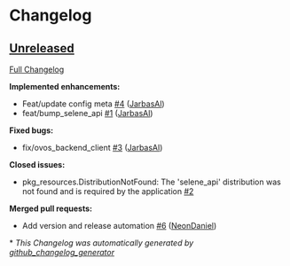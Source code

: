# Changelog

## [Unreleased](https://github.com/OpenVoiceOS/ovos-stt-plugin-selene/tree/HEAD)

[Full Changelog](https://github.com/OpenVoiceOS/ovos-stt-plugin-selene/compare/f7fdc2739f428c40523f8b83ef8855993b009f01...HEAD)

**Implemented enhancements:**

- Feat/update config meta [\#4](https://github.com/OpenVoiceOS/ovos-stt-plugin-selene/pull/4) ([JarbasAl](https://github.com/JarbasAl))
- feat/bump\_selene\_api [\#1](https://github.com/OpenVoiceOS/ovos-stt-plugin-selene/pull/1) ([JarbasAl](https://github.com/JarbasAl))

**Fixed bugs:**

- fix/ovos\_backend\_client [\#3](https://github.com/OpenVoiceOS/ovos-stt-plugin-selene/pull/3) ([JarbasAl](https://github.com/JarbasAl))

**Closed issues:**

- pkg\_resources.DistributionNotFound: The 'selene\_api' distribution was not found and is required by the application [\#2](https://github.com/OpenVoiceOS/ovos-stt-plugin-selene/issues/2)

**Merged pull requests:**

- Add version and release automation [\#6](https://github.com/OpenVoiceOS/ovos-stt-plugin-selene/pull/6) ([NeonDaniel](https://github.com/NeonDaniel))



\* *This Changelog was automatically generated by [github_changelog_generator](https://github.com/github-changelog-generator/github-changelog-generator)*
